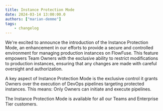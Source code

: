 ```yaml
---
title: Instance Protection Mode
date: 2024-03-14 13:00:00.0
authors: ["marian-demme"]
tags:
    - changelog
---
```

We're excited to announce the introduction of the Instance Protection Mode, an enhancement in our efforts to provide a secure and controlled environment for managing production instances on FlowFuse. This feature empowers Team Owners with the exclusive ability to restrict modifications to production instances, ensuring that any changes are made with careful oversight and authorization.

A key aspect of Instance Protection Mode is the exclusive control it grants Owners over the execution of DevOps pipelines targeting protected instances. This means: Only Owners can initiate and execute pipelines.

The Instance Protection Mode is available for all our Teams and Enterprise Tier customers.